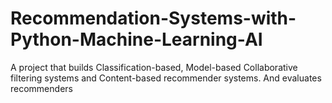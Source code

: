 # Recommendation-Systems-with-Python-Machine-Learning-AI
A project that builds Classification-based, Model-based Collaborative filtering systems and Content-based recommender systems. And evaluates recommenders
